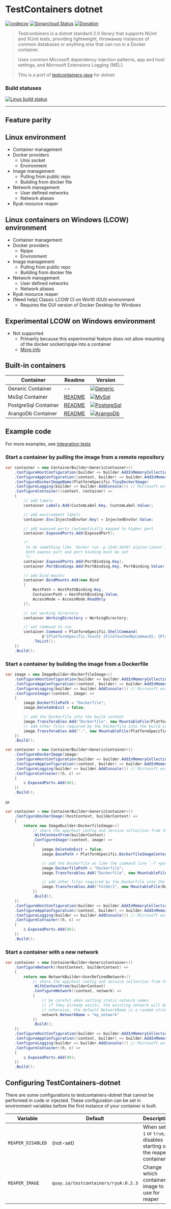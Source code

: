 # TestContainers dotnet

[![codecov](https://codecov.io/gh/isen-ng/testcontainers-dotnet/branch/master/graph/badge.svg)](https://codecov.io/gh/isen-ng/testcontainers-dotnet)
[![Sonarcloud Status](https://sonarcloud.io/api/project_badges/measure?project=testcontainers-dotnet&metric=alert_status)](https://sonarcloud.io/dashboard?id=testcontainers-dotnet)
[![Donation](https://img.shields.io/badge/Buy-me%20a%20coffee-orange.svg)](https://paypal.me/isenng)

> Testcontainers is a dotnet standard 2.0 library that supports NUnit and XUnit tests, providing lightweight, throwaway
instances of common databases or anything else that can run in a Docker container.
>
> Uses common Microsoft dependency injection patterns, app and host settings, and Microsoft Extensions Logging (MEL).
>
> This is a port of [testcontainers-java](https://github.com/testcontainers/testcontainers-java) for dotnet.

### Build statuses

[![Linux build status](https://img.shields.io/travis/com/isen-ng/testcontainers-dotnet/master?label=linux)](https://travis-ci.org/isen-ng/testcontainers-dotnet)
<!--[![LCOW build status](https://img.shields.io/appveyor/ci/isen-ng/testcontainers-dotnet/master?label=experimental-lcow)](https://ci.appveyor.com/project/isen-ng/testcontainers-dotnet/branch/master)-->

---

## Feature parity

## Linux environment

* Container management
* Docker providers
  - Unix socket
  - Environment
* Image management
  - Pulling from public repo
  - Building from docker file
* Network management
  - User defined networks
  - Network aliases
* Ryuk resource reaper

## Linux containers on Windows (LCOW) environment

* Container management
* Docker providers
  - Npipe
  - Environment
* Image management
  - Pulling from public repo
  - Building from docker file
* Network management
  - User defined networks
  - Network aliases
* Ryuk resource reaper
* [Need help] Classic LCOW CI on Win10 (GUI) environment
  - Requires the GUI version of Docker Desktop for Windows

## Experimental LCOW on Windows environment

* Not supported
  - Primarily because this experimental feature does not allow mounting of the docker socket/npipe into a container
  - [More info](https://docs.microsoft.com/en-us/virtualization/windowscontainers/deploy-containers/linux-containers)

## Built-in containers

| Container            | Readme                                                | Version
|----------------------|-------------------------------------------------------|--------
| Generic Container    | --                                                    | [![Generic](https://img.shields.io/nuget/v/TestContainers.Container.Abstractions.svg)](https://www.nuget.org/packages/TestContainers.Container.Abstractions/)
| MsSql Container      | [README](src/Container.Database.MsSql/README.md)      | [![MySql](https://img.shields.io/nuget/v/TestContainers.Container.Database.MsSql.svg)](https://www.nuget.org/packages/TestContainers.Container.Database.MsSql/)
| PostgreSql Container | [README](src/Container.Database.PostgreSql/README.md) | [![PostgreSql](https://img.shields.io/nuget/v/TestContainers.Container.Database.PostgreSql.svg)](https://www.nuget.org/packages/TestContainers.Container.Database.PostgreSql/)
| ArangoDb Container   | [README](src/Container.Database.ArangoDb/README.md)   | [![ArangoDb](https://img.shields.io/nuget/v/TestContainers.Container.Database.ArangoDb.svg)](https://www.nuget.org/packages/TestContainers.Container.Database.ArangoDb/)


## Example code

For more examples, see [integration tests](test/Container.Abstractions.Integration.Tests/Fixtures/GenericContainerFixture.cs)

### Start a container by pulling the image from a remote repository

```csharp
var container = new ContainerBuilder<GenericContainer>()
    .ConfigureHostConfiguration(builder => builder.AddInMemoryCollection()) // host settings
    .ConfigureAppConfiguration((context, builder) => builder.AddInMemoryCollection()) // app settings
    .ConfigureDockerImageName(PlatformSpecific.TinyDockerImage)
    .ConfigureLogging(builder => builder.AddConsole()) // Microsoft extensions logging
    .ConfigureContainer((context, container) =>
    {
        // add labels
        container.Labels.Add(CustomLabel.Key, CustomLabel.Value);

        // add environment labels
        container.Env[InjectedEnvVar.Key] = InjectedEnvVar.Value;

        // add exposed ports (automatically mapped to higher port
        container.ExposedPorts.Add(ExposedPort);

        /*
         to do something like `docker run -p 2345:34567 alpine:latest`,
         both expose port and port binding must be set
         */
        container.ExposedPorts.Add(PortBinding.Key);
        container.PortBindings.Add(PortBinding.Key, PortBinding.Value);

        // add bind mounts
        container.BindMounts.Add(new Bind
        {
            HostPath = HostPathBinding.Key,
            ContainerPath = HostPathBinding.Value,
            AccessMode = AccessMode.ReadOnly
        });

        // set working directory
        container.WorkingDirectory = WorkingDirectory;

        // set command to run
        container.Command = PlatformSpecific.ShellCommand(
                $"{PlatformSpecific.Touch} {FileTouchedByCommand}; {PlatformSpecific.Shell}")
            .ToList();
    })
    .Build();
```

### Start a container by building the image from a Dockerfile

```csharp
var image = new ImageBuilder<DockerfileImage>()
    .ConfigureHostConfiguration(builder => builder.AddInMemoryCollection()) // host settings
    .ConfigureAppConfiguration((context, builder) => builder.AddInMemoryCollection()) // app settings
    .ConfigureLogging(builder => builder.AddConsole()) // Microsoft extensions logging
    .ConfigureImage((context, image) =>
    {
        image.DockerfilePath = "Dockerfile";
        image.DeleteOnExit = false;

        // add the Dockerfile into the build context
        image.Transferables.Add("Dockerfile", new MountableFile(PlatformSpecific.DockerfileImagePath));
        // add other files required by the Dockerfile into the build context
        image.Transferables.Add(".", new MountableFile(PlatformSpecific.DockerfileImageContext));
    })
    .Build();

var container = new ContainerBuilder<GenericContainer>()
    .ConfigureDockerImage(image)
    .ConfigureHostConfiguration(builder => builder.AddInMemoryCollection()) // host settings
    .ConfigureAppConfiguration((context, builder) => builder.AddInMemoryCollection()) // app settings
    .ConfigureLogging(builder => builder.AddConsole()) // Microsoft extensions logging
    .ConfigureContainer((h, c) =>
    {
        c.ExposedPorts.Add(80);
    })
    .Build();
```

or

```csharp
var container = new ContainerBuilder<GenericContainer>()
    .ConfigureDockerImage((hostContext, builderContext) =>
    {
        return new ImageBuilder<DockerfileImage>()
            // share the app/host config and service collection from the parent builder context
            .WithContextFrom(builderContext)
            .ConfigureImage((context, image) =>
            {
                image.DeleteOnExit = false;
                image.BasePath = PlatformSpecific.DockerfileImageContext;

                // add the Dockerfile as like the command line `-f <path to dockerfile`
                image.DockerfilePath = "Dockerfile";
                image.Transferables.Add("Dockerfile", new MountableFile(PlatformSpecific.DockerfileImagePath));

                // add other files required by the Dockerfile into the build context
                image.Transferables.Add("folder1", new MountableFile(DockerfileImageTransferableFolder));
            })
            .Build();
    })
    .ConfigureHostConfiguration(builder => builder.AddInMemoryCollection()) // host settings
    .ConfigureAppConfiguration((context, builder) => builder.AddInMemoryCollection()) // app settings
    .ConfigureLogging(builder => builder.AddConsole()) // Microsoft extensions logging
    .ConfigureContainer((h, c) =>
    {
        c.ExposedPorts.Add(80);
    })
    .Build();
```

### Start a container with a new network

```csharp
var container = new ContainerBuilder<GenericContainer>()
    .ConfigureNetwork((hostContext, builderContext) =>
    {
        return new NetworkBuilder<UserDefinedNetwork>()
            // share the app/host config and service collection from the parent builder context
            .WithContextFrom(builderContext)
            .ConfigureNetwork((context, network) =>
            {
                // be careful when setting static network names
                // if they already exists, the existing network will be used
                // otherwise, the default NetworkName is a random string
                network.NetworkName = "my_network"
            })
            .Build();
    })
    .ConfigureHostConfiguration(builder => builder.AddInMemoryCollection()) // host settings
    .ConfigureAppConfiguration((context, builder) => builder.AddInMemoryCollection()) // app settings
    .ConfigureLogging(builder => builder.AddConsole()) // Microsoft extensions logging
    .ConfigureContainer((h, c) =>
    {
        c.ExposedPorts.Add(80);
    })
    .Build();
```

## Configuring TestContainers-dotnet

There are some configurations to testcontainers-dotnet that cannot be performed in code or injected.
These configuration can be set in environment variables before the first instance of your container is built.

 | Variable          | Default                             | Description
 |-------------------|-------------------------------------|------------
 | `REAPER_DISABLED` | (not-set)                           | When set to `1` or `true`, disables starting of the reaper container
 | `REAPER_IMAGE`    | `quay.io/testcontainers/ryuk:0.2.3` | Change which container image to use for reaper
